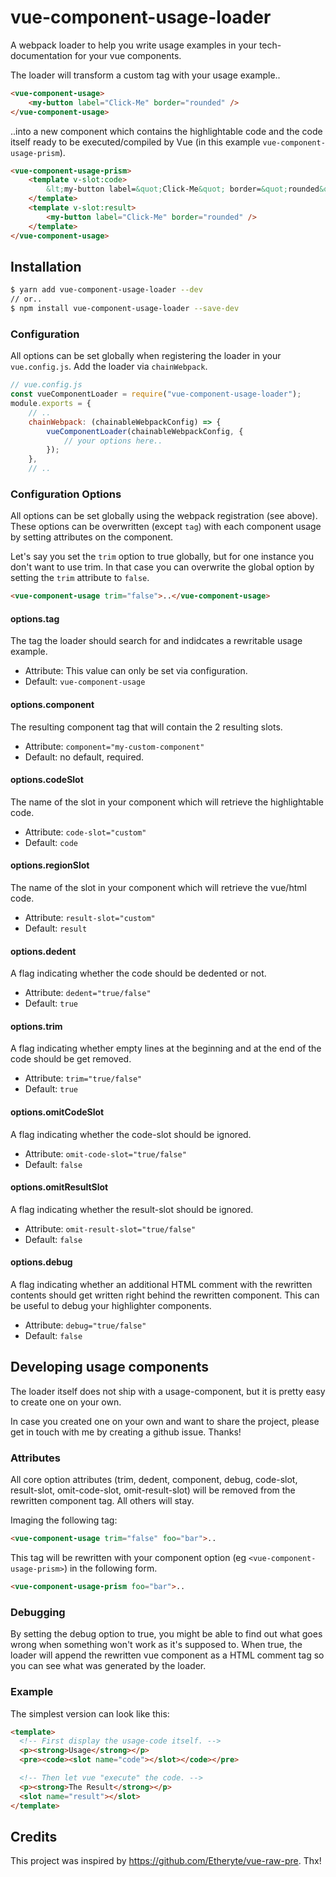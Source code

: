 # vue-component-usage-loader 

A webpack loader to help you write usage examples in your tech-documentation 
for your vue components.

The loader will transform a custom tag with your usage example..

```html
<vue-component-usage>
    <my-button label="Click-Me" border="rounded" />
</vue-component-usage>
```

..into a new component which contains the highlightable code and the
code itself ready to be executed/compiled by Vue (in this example 
`vue-component-usage-prism`).

```html
<vue-component-usage-prism>
    <template v-slot:code>
        &lt;my-button label=&quot;Click-Me&quot; border=&quot;rounded&quot; /&gt;
    </template>
    <template v-slot:result>
        <my-button label="Click-Me" border="rounded" />
    </template>
</vue-component-usage>
```

## Installation

```bash
$ yarn add vue-component-usage-loader --dev
// or..
$ npm install vue-component-usage-loader --save-dev
```

### Configuration

All options can be set globally when registering the loader in your 
`vue.config.js`. Add the loader via `chainWebpack`.

``` javascript
// vue.config.js
const vueComponentLoader = require("vue-component-usage-loader");
module.exports = {
    // ..
    chainWebpack: (chainableWebpackConfig) => {
        vueComponentLoader(chainableWebpackConfig, {
            // your options here..
        });
    },
    // ..
```

### Configuration Options

All options can be set globally using the webpack registration (see above).
These options can be overwritten (except `tag`) with each component usage by 
setting attributes on the component.

Let's say you set the `trim` option to true globally, but for one instance
you don't want to use trim. In that case you can overwrite the global option
by setting the `trim` attribute to `false`.
 
 ```html
<vue-component-usage trim="false">..</vue-component-usage>
```


#### options.tag 
The tag the loader should search for and indidcates a rewritable usage 
example.

 - Attribute: This value can only be set via configuration.
 - Default: `vue-component-usage`

#### options.component 
The resulting component tag that will contain the 2 resulting slots.

 - Attribute: `component="my-custom-component"`
 - Default: no default, required.

#### options.codeSlot 
The name of the slot in your component which will retrieve the highlightable code.

 - Attribute: `code-slot="custom"`
 - Default: `code`

#### options.regionSlot 
The name of the slot in your component which will retrieve the vue/html code.

 - Attribute: `result-slot="custom"`
 - Default: `result`

#### options.dedent 
A flag indicating whether the code should be dedented or not.

 - Attribute: `dedent="true/false"`
 - Default: `true`

#### options.trim 
A flag indicating whether empty lines at the beginning and at the end of
the code should be get removed.

 - Attribute: `trim="true/false"`
 - Default: `true`

#### options.omitCodeSlot 
A flag indicating whether the code-slot should be ignored.

 - Attribute: `omit-code-slot="true/false"`
 - Default: `false`

#### options.omitResultSlot 
A flag indicating whether the result-slot should be ignored.

 - Attribute: `omit-result-slot="true/false"`
 - Default: `false`

#### options.debug 
A flag indicating whether an additional HTML comment with the rewritten contents
should get written right behind the rewritten component. This can be useful to 
debug your highlighter components.

 - Attribute: `debug="true/false"`
 - Default: `false`

## Developing usage components

The loader itself does not ship with a usage-component, but it is 
pretty easy to create one on your own.

In case you created one on your own and want to share the project, please
get in touch with me by creating a github issue. Thanks!

### Attributes

All core option attributes (trim, dedent, component, debug, code-slot, 
result-slot, omit-code-slot, omit-result-slot) will be removed from the
rewritten component tag. All others will stay.

Imaging the following tag:

```html
<vue-component-usage trim="false" foo="bar">..
```

This tag will be rewritten with your component option 
(eg `<vue-component-usage-prism>`) in the following form.

```html
<vue-component-usage-prism foo="bar">..
```

### Debugging

By setting the debug option to true, you might be able to find out
what goes wrong when something won't work as it's supposed to. When
true, the loader will append the rewritten vue component as a HTML
comment tag so you can see what was generated by the loader.

### Example

The simplest version can look like this:

```html
<template>
  <!-- First display the usage-code itself. -->
  <p><strong>Usage</strong></p>
  <pre><code><slot name="code"></slot></code></pre>

  <!-- Then let vue "execute" the code. -->
  <p><strong>The Result</strong></p>
  <slot name="result"></slot>
</template>
```

## Credits

This project was inspired by https://github.com/Etheryte/vue-raw-pre. Thx! 
